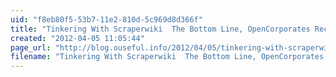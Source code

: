 ```yaml
---
uid: "f8eb80f5-53b7-11e2-810d-5c969d8d366f"
title: "Tinkering With Scraperwiki  The Bottom Line, OpenCorporates Reconciliation and the Google Viz API | OUseful.Info, the blog..."
created: "2012-04-05 11:05:44"
page_url: "http://blog.ouseful.info/2012/04/05/tinkering-with-scraperwiki-the-bottom-line-opencorporates-reconciliation-and-the-google-viz-api/"
filename: "Tinkering With Scraperwiki  The Bottom Line, OpenCorporates Reconciliation and the Google Viz API | OUseful.Info, the blog.html"
---
```

